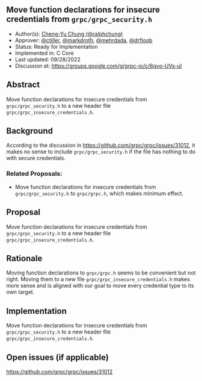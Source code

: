 Move function declarations for insecure credentials from `grpc/grpc_security.h`
----
* Author(s): [Cheng-Yu Chung (@ralphchung)](https://github.com/ralphchung)
* Approver: [@ctiller](https://github.com/ctiller), [@markdroth](https://github.com/markdroth), [@mehrdada](https://github.com/mehrdada), [@drfloob](https://github.com/drfloob)
* Status: Ready for Implementation
* Implemented in: C Core
* Last updated: 09/28/2022
* Discussion at: https://groups.google.com/g/grpc-io/c/6qvo-UVs-uI

## Abstract

Move function declarations for insecure credentials from `grpc/grpc_security.h` to a new header file `grpc/grpc_insecure_credentials.h`.

## Background

According to the discussion in https://github.com/grpc/grpc/issues/31012, it makes no sense to include `grpc/grpc_security.h` if the file has nothing to do with secure credentials.

### Related Proposals:

* Move function declarations for insecure credentials from `grpc/grpc_security.h` to `grpc/grpc.h`, which makes minimum effect.

## Proposal

Move function declarations for insecure credentials from `grpc/grpc_security.h` to a new header file `grpc/grpc_insecure_credentials.h`.

## Rationale

Moving function declarations to `grpc/grpc.h` seems to be convenient but not right. Moving them to a new file `grpc/grpc_insecure_credentials.h` makes more sense and is aligned with our goal to move every credential type to its own target.

## Implementation

Move function declarations for insecure credentials from `grpc/grpc_security.h` to a new header file `grpc/grpc_insecure_credentials.h`.

## Open issues (if applicable)

https://github.com/grpc/grpc/issues/31012
